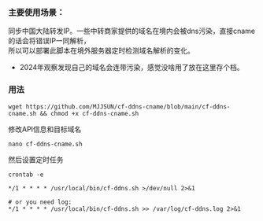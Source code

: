 ### 主要使用场景：
同步中国大陆转发IP。一些中转商家提供的域名在境内会被dns污染，直接cname的话会将错误IP一同解析，  
所以可以部署此脚本在境外服务器定时检测域名解析的变化。
- 2024年观察发现自己的域名会连带污染，感觉没啥用了放在这里存个档。

### 用法
```
wget https://github.com/MJJSUN/cf-ddns-cname/blob/main/cf-ddns-cname.sh && chmod +x cf-ddns-cname.sh
```
修改API信息和目标域名 
```
nano cf-ddns-cname.sh
```
然后设置定时任务
```
crontab -e
```

```
*/1 * * * * /usr/local/bin/cf-ddns.sh >/dev/null 2>&1
```

```
# or you need log:
*/1 * * * * /usr/local/bin/cf-ddns.sh >> /var/log/cf-ddns.log 2>&1
```
